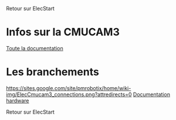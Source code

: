 Retour sur ElecStart

# Infos sur la CMUCAM3 #

[Toute la documentation](http://www.cmucam.org/wiki/Documentation)

# Les branchements #

https://sites.google.com/site/pmrobotix/home/wiki-img/ElecCmucam3_connections.png?attredirects=0
[Documentation hardware](http://www.cmucam.org/wiki/Hardware)




Retour sur ElecStart